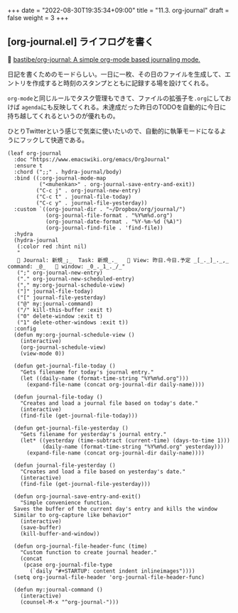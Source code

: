 +++
date = "2022-08-30T19:35:34+09:00"
title = "11.3. org-journal"
draft = false
weight = 3
+++
## [org-journal.el] ライフログを書く
🔗 [bastibe/org-journal: A simple org-mode based journaling mode.](https://github.com/bastibe/org-journal) 

日記を書くためのモードらしい。一日に一枚、その日のファイルを生成して、エントリを作成すると時刻のスタンプとともに記録する場を設けてくれる。

`org-mode`と同じルールでタスク管理もできて、ファイルの拡張子を`.org`にしておけば `agenda`にも反映してくれる。未達成だった昨日のTODOを自動的に今日に持ち越してくれるというのが優れもの。

ひとりTwitterという感じで気楽に使いたいので、自動的に執筆モードになるようにフックして快適である。
```elisp
(leaf org-journal
  :doc "https://www.emacswiki.org/emacs/OrgJournal"
  :ensure t
  :chord (";;" . hydra-journal/body)
  :bind ((:org-journal-mode-map
		  ("<muhenkan>" . org-journal-save-entry-and-exit))
		 ("C-c j" . org-journal-new-entry)
		 ("C-c t" . journal-file-today)
		 ("C-c y" . journal-file-yesterday))
  :custom `((org-journal-dir . "~/Dropbox/org/journal/")
			(org-journal-file-format . "%Y%m%d.org")
			(org-journal-date-format . "%Y-%m-%d (%A)")
			(org-journal-find-file . 'find-file))
  :hydra
  (hydra-journal
   (:color red :hint nil)
   "
    Journal: 新規_;_  Task: 新規_._    View: 昨日.今日.予定 _[_._]_._,_  command: _@_    window: _0_._1_._/_"
   (";" org-journal-new-entry)
   ("." org-journal-new-scheduled-entry)
   ("," my:org-journal-schedule-view)
   ("]" journal-file-today)
   ("[" journal-file-yesterday)
   ("@" my:journal-command)
   ("/" kill-this-buffer :exit t)
   ("0" delete-window :exit t)
   ("1" delete-other-windows :exit t))
  :config
  (defun my:org-journal-schedule-view ()
	(interactive)
	(org-journal-schedule-view)
	(view-mode 0))

  (defun get-journal-file-today ()
    "Gets filename for today's journal entry."
    (let ((daily-name (format-time-string "%Y%m%d.org")))
      (expand-file-name (concat org-journal-dir daily-name))))

  (defun journal-file-today ()
	"Creates and load a journal file based on today's date."
	(interactive)
	(find-file (get-journal-file-today)))

  (defun get-journal-file-yesterday ()
	"Gets filename for yesterday's journal entry."
	(let* ((yesterday (time-subtract (current-time) (days-to-time 1)))
           (daily-name (format-time-string "%Y%m%d.org" yesterday)))
      (expand-file-name (concat org-journal-dir daily-name))))

  (defun journal-file-yesterday ()
	"Creates and load a file based on yesterday's date."
	(interactive)
	(find-file (get-journal-file-yesterday)))

  (defun org-journal-save-entry-and-exit()
	"Simple convenience function.
  Saves the buffer of the current day's entry and kills the window
  Similar to org-capture like behavior"
	(interactive)
	(save-buffer)
	(kill-buffer-and-window))

  (defun org-journal-file-header-func (time)
	"Custom function to create journal header."
	(concat
	 (pcase org-journal-file-type
       (`daily "#+STARTUP: content indent inlineimages"))))
  (setq org-journal-file-header 'org-journal-file-header-func)

  (defun my:journal-command ()
	(interactive)
	(counsel-M-x "^org-journal-")))
```
